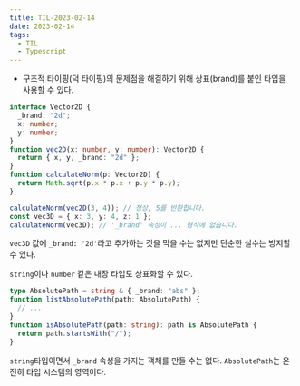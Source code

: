 ```yaml
---
title: TIL-2023-02-14
date: 2023-02-14
tags:
  - TIL
  - Typescript
---
```


- 구조적 타이핑(덕 타이핑)의 문제점을 해결하기 위해 상표(brand)를 붙인 타입을 사용할 수 있다.

```ts
interface Vector2D {
  _brand: "2d";
  x: number;
  y: number;
}
function vec2D(x: number, y: number): Vector2D {
  return { x, y, _brand: "2d" };
}
function calculateNorm(p: Vector2D) {
  return Math.sqrt(p.x * p.x + p.y * p.y);
}

calculateNorm(vec2D(3, 4)); // 정상, 5를 반환합니다.
const vec3D = { x: 3, y: 4, z: 1 };
calculateNorm(vec3D); // '_brand' 속성이 ... 형식에 없습니다.
```

`vec3D` 값에 `_brand: '2d'`라고 추가하는 것을 막을 수는 없지만 단순한 실수는 방지할 수 있다.

`string`이나 `number` 같은 내장 타입도 상표화할 수 있다.

```ts
type AbsolutePath = string & { _brand: "abs" };
function listAbsolutePath(path: AbsolutePath) {
  // ...
}
function isAbsolutePath(path: string): path is AbsolutePath {
  return path.startsWith("/");
}
```

`string`타입이면서 `_brand` 속성을 가지는 객체를 만들 수는 없다. `AbsolutePath`는 온전히 타입 시스템의 영역이다.
